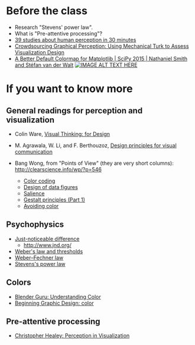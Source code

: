 # Before the class

- Research "Stevens' power law". 
- What is "Pre-attentive processing"?
- [39 studies about human perception in 30 minutes](https://medium.com/@kennelliott/39-studies-about-human-perception-in-30-minutes-4728f9e31a73#.msiyfzvmr)
- [Crowdsourcing Graphical Perception: Using Mechanical Turk to Assess Visualization Design](http://idl.cs.washington.edu/papers/crowdsourcing-graphical-perception/)
- [A Better Default Colormap for Matplotlib | SciPy 2015 | Nathaniel Smith and Stéfan van der Walt](https://www.youtube.com/watch?v=xAoljeRJ3lU)
[![IMAGE ALT TEXT HERE](https://img.youtube.com/vi/xAoljeRJ3lU/0.jpg)](https://www.youtube.com/watch?v=xAoljeRJ3lU)

# If you want to know more

## General readings for perception and visualization

- Colin Ware, [Visual Thinking: for Design](http://www.amazon.com/Visual-Thinking-Kaufmann-Interactive-Technologies/dp/0123708966)
- M. Agrawala, W. Li, and F. Berthouzoz, [Design principles for visual communication](http://vis.berkeley.edu/papers/designprinciples/p60-agrawala.pdf)

- Bang Wong, from "Points of View" (they are very short columns): http://clearscience.info/wp/?p=546
  - [Color coding](http://www.nature.com/nmeth/journal/v7/n8/full/nmeth0810-573.html)
  - [Design of data figures](http://www.nature.com/nmeth/journal/v7/n9/full/nmeth0910-665.html)
  - [Salience](http://www.nature.com/nmeth/journal/v7/n10/full/nmeth1010-773.html)
  - [Gestalt principles (Part 1)](http://www.nature.com/nmeth/journal/v7/n11/full/nmeth1110-863.html)
  - [Avoiding color](http://www.nature.com/nmeth/journal/v8/n7/full/nmeth.1642.html)

## Psychophysics

- [Just-noticeable difference](https://en.wikipedia.org/wiki/Just-noticeable_difference)
  - http://www.jnd.org/
- [Weber's law and thresholds](https://www.khanacademy.org/science/health-and-medicine/nervous-system-and-sensory-infor/sensory-perception-2014-03-27T18:45:20.451Z/v/webers-law-and-thresholds)
- [Weber–Fechner law](https://en.wikipedia.org/wiki/Weber%E2%80%93Fechner_law)
- [Stevens's power law](https://en.wikipedia.org/wiki/Stevens%27s_power_law)

## Colors

- [Blender Guru: Understanding Color](https://www.youtube.com/watch?v=Qj1FK8n7WgY)
- [Beginning Graphic Design: color](https://www.youtube.com/watch?v=_2LLXnUdUIc)

## Pre-attentive processing

- [Christopher Healey: Perception in Visualization](https://www.csc2.ncsu.edu/faculty/healey/PP)

